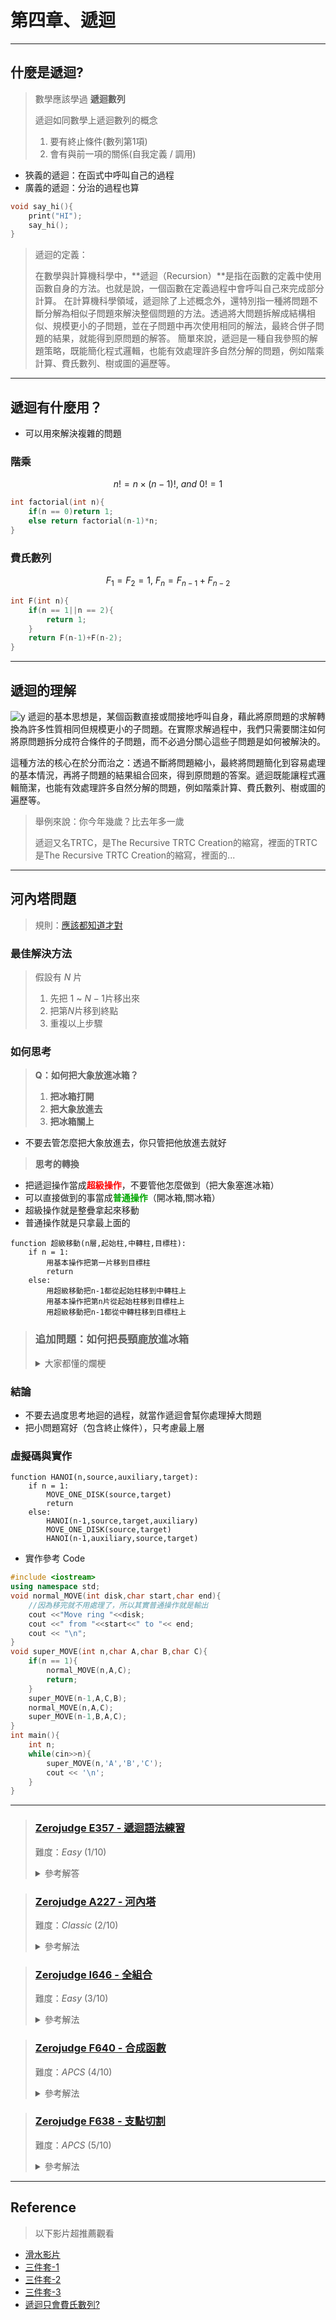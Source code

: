 # 第四章、遞迴
---
## 什麼是遞迴?
> 數學應該學過 **遞迴數列**
> 
> 遞迴如同數學上遞迴數列的概念
> 1. 要有終止條件(數列第1項)
> 2. 會有與前一項的關係(自我定義 / 調用)

- 狹義的遞迴：在函式中呼叫自己的過程
- 廣義的遞迴：分治的過程也算
```cpp
void say_hi(){
    print("HI");
    say_hi();
}
```
> 遞迴的定義：
>
> 在數學與計算機科學中，**遞迴（Recursion）**是指在函數的定義中使用函數自身的方法。也就是說，一個函數在定義過程中會呼叫自己來完成部分計算。
> 在計算機科學領域，遞迴除了上述概念外，還特別指一種將問題不斷分解為相似子問題來解決整個問題的方法。透過將大問題拆解成結構相似、規模更小的子問題，並在子問題中再次使用相同的解法，最終合併子問題的結果，就能得到原問題的解答。
> 簡單來說，遞迴是一種自我參照的解題策略，既能簡化程式邏輯，也能有效處理許多自然分解的問題，例如階乘計算、費氏數列、樹或圖的遍歷等。

---

## 遞迴有什麼用？
- 可以用來解決複雜的問題
### 階乘
$$n! = n\times(n-1)!,\ and\ 0!=1$$
```cpp
int factorial(int n){
    if(n == 0)return 1;
    else return factorial(n-1)*n;
}
```
### 費氏數列
$$F_1 = F_2=1,\ F_n = F_{n-1}+F_{n-2}$$
```cpp
int F(int n){
    if(n == 1||n == 2){
        return 1;
    }
    return F(n-1)+F(n-2);
}
```

---

## 遞迴的理解
![y](https://hackmd.io/_uploads/Sk4c30gqge.png)
遞迴的基本思想是，某個函數直接或間接地呼叫自身，藉此將原問題的求解轉換為許多性質相同但規模更小的子問題。在實際求解過程中，我們只需要關注如何將原問題拆分成符合條件的子問題，而不必過分關心這些子問題是如何被解決的。

這種方法的核心在於分而治之：透過不斷將問題縮小，最終將問題簡化到容易處理的基本情況，再將子問題的結果組合回來，得到原問題的答案。遞迴既能讓程式邏輯簡潔，也能有效處理許多自然分解的問題，例如階乘計算、費氏數列、樹或圖的遍歷等。

> 舉例來說：你今年幾歲？比去年多一歲
>
> 遞迴又名TRTC，是The Recursive TRTC Creation的縮寫，裡面的TRTC是The Recursive TRTC Creation的縮寫，裡面的...

---

## 河內塔問題
> 規則：[應該都知道才對](https://www.youtube.com/watch?v=lDZUP-S0_Zw)

### 最佳解決方法

> 假設有 $N$ 片
> 1. 先把 $1$ ~ $N-1$片移出來
> 2. 把第$N$片移到終點
> 3. 重複以上步驟

### 如何思考
> **Q：如何把大象放進冰箱？**
> 1. **把冰箱打開**
> 2. **把大象放進去**
> 3. **把冰箱關上**

- 不要去管怎麼把大象放進去，你只管把他放進去就好

> **思考的轉換**

- 把遞迴操作當成<font color="#FF0000">**超級操作**</font>，不要管他怎麼做到（把大象塞進冰箱）
- 可以直接做到的事當成<font color="#00A600">**普通操作**</font>（開冰箱,關冰箱）
- 超級操作就是整疊拿起來移動
- 普通操作就是只拿最上面的

```text
function 超級移動(n層,起始柱,中轉柱,目標柱):
	if n = 1:
		用基本操作把第一片移到目標柱
		return
	else:
		用超級移動把n-1都從起始柱移到中轉柱上
		用基本操作把第n片從起始柱移到目標柱上
		用超級移動把n-1都從中轉柱移到目標柱上
```

> ### **追加問題：如何把長頸鹿放進冰箱**
> <details>
> <summary> 大家都懂的爛梗 </summary>
>
> 1. 打開冰箱
> 2. 把大象拿出來
> 3. 把長頸鹿放進去
> 4. 把冰箱關上
> </details>

### 結論
- 不要去過度思考地迴的過程，就當作遞迴會幫你處理掉大問題
- 把小問題寫好（包含終止條件），只考慮最上層

### 虛擬碼與實作
```terminal
function HANOI(n,source,auxiliary,target):
	if n = 1:
		MOVE_ONE_DISK(source,target)
		return
	else:
		HANOI(n-1,source,target,auxiliary)
		MOVE_ONE_DISK(source,target)
		HANOI(n-1,auxiliary,source,target)
```

- 實作參考 Code

```cpp
#include <iostream>
using namespace std;
void normal_MOVE(int disk,char start,char end){
	//因為移完就不用處理了，所以其實普通操作就是輸出
    cout <<"Move ring "<<disk;
    cout <<" from "<<start<<" to "<< end;
    cout << "\n";
}
void super_MOVE(int n,char A,char B,char C){
    if(n == 1){
        normal_MOVE(n,A,C);
        return;
    }
    super_MOVE(n-1,A,C,B);
    normal_MOVE(n,A,C);
    super_MOVE(n-1,B,A,C);
}
int main(){
    int n;
    while(cin>>n){
        super_MOVE(n,'A','B','C');
        cout << '\n';
    }
}
```

---

> ### [Zerojudge E357 - 遞迴語法練習](https://zerojudge.tw/ShowProblem?problemid=e357)
>
> 難度：*Easy* $(1/10)$
>
> <details>
>   <summary> 參考解答 </summary>
>
> ```cpp
> #include <bits/stdc++.h>
> using namespace std;
> int f(int x){
>     if(x == 1)return 1;
>     if(x%2 == 0) return f(x/2);
>     return f(x-1)+f(x+1);
> }
> int main(){
>     int i;cin >> i;
>     cout << f(i);
> }
> ```
> </details>

> ### [Zerojudge A227 - 河內塔](https://zerojudge.tw/ShowProblem?problemid=a227)
>
> 難度：*Classic* $(2/10)$
>
> <details>
>   <summary> 參考解法 </summary>
> 
> 
> ```cpp
> #include <iostream>
> using namespace std;
> void move(int ring,char start,char end){
>     cout <<"Move ring "<<ring;
>     cout <<" from "<<start<<" to "<< end;
>     cout << "\n";
> }
> void s_move(int n,char A,char B,char C){
>     //(層數,起始柱,中轉柱,終點柱)
>     if(n == 1){
>         move(n,A,C);
>         return;
>     }
>     //把n-1移動到B
>     s_move(n-1,A,C,B);
>     //把第n片（最下面）移動到A
>     move(n,A,C);
>     //把n-1移動到C
>     s_move(n-1,B,A,C);
> }
> int main(){
>     int n;
>     while(cin>>n){
>         s_move(n,'A','B','C');
>         cout << '\n';
>     }
> }
> ```
> </details>

> ### [Zerojudge I646 - 全組合](https://zerojudge.tw/ShowProblem?problemid=i646)
>
> 難度：*Easy* $(3/10)$
>
> <details>
>   <summary> 參考解法 </summary>
> 
> ```cpp
> #include <bits/stdc++.h>
> using namespace std;
> int number[15] ,n,m;
> void combination(int layer){
>     if(layer == m){
>         for(int i = 1;i<=m;i++){
>             cout << (char)('a' + number[i]);
>         }
>         cout << '\n';
>         return;
>     }
>     for(int i = 0;i<n;i++){
>         if(number[layer] >= i)continue;
>         number[layer+1] = i;
>         combination(layer+1);
>     }
> }
> int main(){
>     number[0]=-1;
>     while(cin>>n>>m){
>         if(!n and !m)break;
>         combination(0);
>     }
> }
> ```
> </details>

> ### [Zerojudge F640 - 合成函數](https://zerojudge.tw/ShowProblem?problemid=f640)
>
> 難度：*APCS* $(4/10)$
>
> <details>
>   <summary> 參考解法 </summary>
> 
> - 只要目前那項是函數不是數字就往後找參數
> 
> ```cpp
> #include <bits/stdc++.h>
> using namespace std;
> int input(){
>     string a;cin>>a;
>     if(a[0] == 'f'){
>         //function 'f' has one parameter
>         int x = input();
>         return 2*x-3;
>     }else if(a[0] == 'g'){
>         //function 'g' has two parameters
>         int x = input();
>         int y = input();
>         return 2*x+y-7;
>     }else if(a[0] == 'h'){
>         //function 'h' has three parameters
>         int x = input();
>         int y = input();
>         int z = input();
>         return 3*x-2*y+z;
>     }else{
>         //while input is a number
>         return stoi(a);
>     }
> }
> int main(){
>     cout << input();
> }
> 
> ```
> </details>

> ### [Zerojudge F638 - 支點切割](https://zerojudge.tw/ShowProblem?problemid=f638)
>
> 難度：*APCS* $(5/10)$
>
> <details>
>   <summary> 參考解法 </summary>
> 
> - 此題必須用前綴和優化才能過
> 
> ```cpp
> #include <iostream>
> #include <cmath>
> #include <climits>
> using namespace std;
> #define int long long
> int n,p[50005],k,prefix[50005],suffix[50005];
> inline int cut(int left,int right,int times){
>     if(right - left < 2)return 0;
>     if(times >= k)return 0;
>     //prefix sum
>     int stack = 0;
>     prefix[left] = 0;
>     for(int i =left+1;i<=right;i++){
>         stack += p[i-1];
>         prefix[i] = prefix[i-1]+stack;
>     }
>     //suffix sum
>     stack = 0;
>     suffix[right] = 0;
>     for(int i = right-1;i>=left;i--){
>         stack += p[i+1];
>         suffix[i] = suffix[i+1]+stack;
>     }
>     //find the best
>     int best = LONG_MAX,ans;
>     for(int i = left+1;i<right;i++){
>         int cost = abs(suffix[i]-prefix[i]);
>         if(cost < best){
>             best = cost;
>             ans = i;
>         }
>     }
>     //return
>     return p[ans] + cut(left,ans-1,times+1) + cut(ans+1,right,times+1);
> }
> signed main(){
>     ios_base::sync_with_stdio(0);
>     cin.tie(0);
>     cin>>n>>k;
>     for(int i = 1;i<=n;i++){
>         cin >> p[i];
>     }
>     cout << cut(1,n,0);
> }
> ```
> </details>

---

## Reference

> 以下影片超推薦觀看

- [滑水影片](https://www.youtube.com/watch?v=KlY-A8gk5sA)
- [三件套-1](https://www.youtube.com/watch?v=q4xLypEFToQ)
- [三件套-2](https://www.youtube.com/watch?v=kEWQj2Hb8kc&t=469s)
- [三件套-3](https://www.youtube.com/watch?v=e9fEQDQ_JpQ)
- [遞迴只會費氏數列?](https://www.youtube.com/playlist?list=PLd95SS_-Um6-JqY3HlJZAdBScnR0INWxO)




